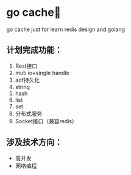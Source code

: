 # go cache:shit:
go cache just for learn redis design and golang

## 计划完成功能：

1. Rest接口
2. muti io+single handle
3. aof持久化
4. string
5. hash
6. list
7. set
8. 分布式服务
9. Socket接口（兼容redis）

## 涉及技术方向：

- 高并发
- 网络编程



